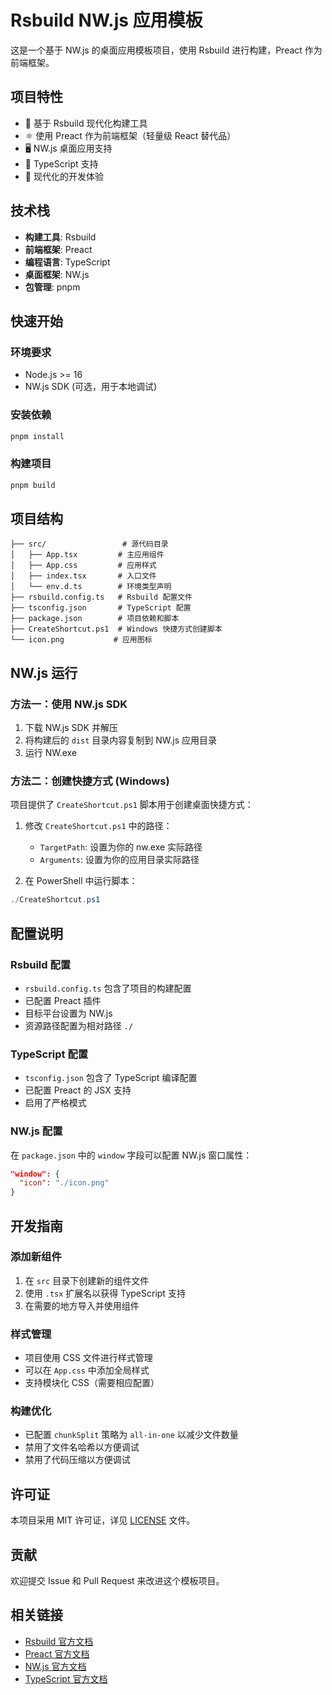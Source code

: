 # Rsbuild NW.js 应用模板

这是一个基于 NW.js 的桌面应用模板项目，使用 Rsbuild 进行构建，Preact 作为前端框架。

## 项目特性

- 🚀 基于 Rsbuild 现代化构建工具
- ⚛️ 使用 Preact 作为前端框架（轻量级 React 替代品）
- 🖥️ NW.js 桌面应用支持
- 📝 TypeScript 支持
- 🎨 现代化的开发体验

## 技术栈

- **构建工具**: Rsbuild
- **前端框架**: Preact
- **编程语言**: TypeScript
- **桌面框架**: NW.js
- **包管理**: pnpm

## 快速开始

### 环境要求

- Node.js >= 16
- NW.js SDK (可选，用于本地调试)

### 安装依赖

```bash
pnpm install
```

### 构建项目

```bash
pnpm build
```

## 项目结构

```
├── src/                 # 源代码目录
│   ├── App.tsx         # 主应用组件
│   ├── App.css         # 应用样式
│   ├── index.tsx       # 入口文件
│   └── env.d.ts        # 环境类型声明
├── rsbuild.config.ts   # Rsbuild 配置文件
├── tsconfig.json       # TypeScript 配置
├── package.json        # 项目依赖和脚本
├── CreateShortcut.ps1  # Windows 快捷方式创建脚本
└── icon.png           # 应用图标
```

## NW.js 运行

### 方法一：使用 NW.js SDK

1. 下载 NW.js SDK 并解压
2. 将构建后的 `dist` 目录内容复制到 NW.js 应用目录
3. 运行 NW.exe

### 方法二：创建快捷方式 (Windows)

项目提供了 `CreateShortcut.ps1` 脚本用于创建桌面快捷方式：

1. 修改 `CreateShortcut.ps1` 中的路径：
   - `TargetPath`: 设置为你的 nw.exe 实际路径
   - `Arguments`: 设置为你的应用目录实际路径

2. 在 PowerShell 中运行脚本：
```powershell
./CreateShortcut.ps1
```

## 配置说明

### Rsbuild 配置

- `rsbuild.config.ts` 包含了项目的构建配置
- 已配置 Preact 插件
- 目标平台设置为 NW.js
- 资源路径配置为相对路径 `./`

### TypeScript 配置

- `tsconfig.json` 包含了 TypeScript 编译配置
- 已配置 Preact 的 JSX 支持
- 启用了严格模式

### NW.js 配置

在 `package.json` 中的 `window` 字段可以配置 NW.js 窗口属性：
```json
"window": {
  "icon": "./icon.png"
}
```

## 开发指南

### 添加新组件

1. 在 `src` 目录下创建新的组件文件
2. 使用 `.tsx` 扩展名以获得 TypeScript 支持
3. 在需要的地方导入并使用组件

### 样式管理

- 项目使用 CSS 文件进行样式管理
- 可以在 `App.css` 中添加全局样式
- 支持模块化 CSS（需要相应配置）

### 构建优化

- 已配置 `chunkSplit` 策略为 `all-in-one` 以减少文件数量
- 禁用了文件名哈希以方便调试
- 禁用了代码压缩以方便调试

## 许可证

本项目采用 MIT 许可证，详见 [LICENSE](LICENSE) 文件。

## 贡献

欢迎提交 Issue 和 Pull Request 来改进这个模板项目。

## 相关链接

- [Rsbuild 官方文档](https://rsbuild.dev/)
- [Preact 官方文档](https://preactjs.com/)
- [NW.js 官方文档](https://nwjs.io/)
- [TypeScript 官方文档](https://www.typescriptlang.org/)
